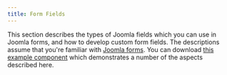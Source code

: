 ```yaml
---
title: Form Fields
---
```

This section describes the types of Joomla fields which you can use in Joomla forms, and how to develop custom form fields. The descriptions assume that you're familiar with [Joomla forms](../forms/index.md).
You can download [this example component](./_assets/com_sample_form_field.zip) which demonstrates a number of the aspects described here. 